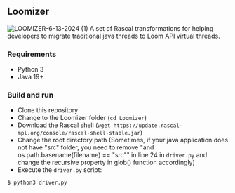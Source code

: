 ## Loomizer

![LOOMIZER-6-13-2024 (1)](https://github.com/themaplelab/Loomizer/assets/56334497/1fdb5df6-950f-4edb-a57f-ed1539840daf)
A set of Rascal transformations for helping developers to migrate traditional java threads to Loom API virtual threads.

### Requirements

   * Python 3
   * Java 19+

### Build and run

   * Clone this repository
   * Change to the Loomizer folder (`cd Loomizer`) 
   * Download the Rascal shell (`wget https://update.rascal-mpl.org/console/rascal-shell-stable.jar`)
   * Change the root directory path (Sometimes, if your java application does not have "src" folder, you need to remove "and os.path.basename(filename) == "src"" in line 24 in `driver.py` and change the recursive property in glob() function accordingly)
   * Execute the `driver.py` script:

```shell
$ python3 driver.py 
```
